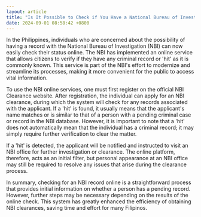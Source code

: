 ```yaml
---
layout: article
title: "Is It Possible to Check if You Have a National Bureau of Investigation (NBI) Record Online?"
date: 2024-09-01 08:58:42 +0800
---
```


<p>In the Philippines, individuals who are concerned about the possibility of having a record with the National Bureau of Investigation (NBI) can now easily check their status online. The NBI has implemented an online service that allows citizens to verify if they have any criminal record or 'hit' as it is commonly known. This service is part of the NBI's effort to modernize and streamline its processes, making it more convenient for the public to access vital information.</p><p>To use the NBI online services, one must first register on the official NBI Clearance website. After registration, the individual can apply for an NBI clearance, during which the system will check for any records associated with the applicant. If a 'hit' is found, it usually means that the applicant's name matches or is similar to that of a person with a pending criminal case or record in the NBI database. However, it is important to note that a 'hit' does not automatically mean that the individual has a criminal record; it may simply require further verification to clear the matter.</p><p>If a 'hit' is detected, the applicant will be notified and instructed to visit an NBI office for further investigation or clearance. The online platform, therefore, acts as an initial filter, but personal appearance at an NBI office may still be required to resolve any issues that arise during the clearance process.</p><p>In summary, checking for an NBI record online is a straightforward process that provides initial information on whether a person has a pending record. However, further steps may be necessary depending on the results of the online check. This system has greatly enhanced the efficiency of obtaining NBI clearances, saving time and effort for many Filipinos.</p>